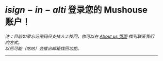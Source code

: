 # $i sign-in-alt i$ 登录您的 Mushouse 账户！
   
_注：目前如果忘记密码只支持人工找回，你可以在 [About us 页面](http://icelava.top/about_us) 找到联系我们的方式。_  
_以后可能（咕咕）会推出邮箱找回功能。_

---